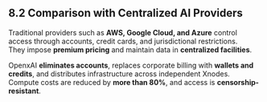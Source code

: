 ## 8.2 Comparison with Centralized AI Providers

Traditional providers such as **AWS, Google Cloud, and Azure** control access through accounts, credit cards, and jurisdictional restrictions.  
They impose **premium pricing** and maintain data in **centralized facilities**.  

OpenxAI **eliminates accounts**, replaces corporate billing with **wallets and credits**, and distributes infrastructure across independent Xnodes.  
Compute costs are reduced by **more than 80%**, and access is **censorship-resistant**.
